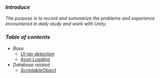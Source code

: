 ### *Introduce*
*The purpose is to record and summarize the problems and experience encountered in daily study and work with Unity.*  
### *Table of contents*  
- *Base*  
  - [*UI ray detection*](Base/UIRayDetect.md)  
  - [*Asyn Loading*](Base/UIRayDetect.md)
- *Database related*   
  - [*ScriptableObject*](Database-Related/ScriptableObject.md)  

